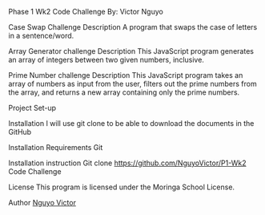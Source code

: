 Phase 1 Wk2 Code Challenge
By: Victor Nguyo

Case  Swap Challenge
Description
 A program that swaps the case of letters in a sentence/word.

Array Generator challenge
Description
This JavaScript program generates an array of integers between two given numbers, inclusive.

Prime Number challenge
Description
This JavaScript program takes an array of numbers as input from the user, filters out the prime numbers from the array, and returns a new array containing only the prime numbers.

Project Set-up

Installation
I will use git clone to be able to download the documents in the GitHub

Installation Requirements
Git

Installation instruction
Git clone https://github.com/NguyoVictor/P1-Wk2 Code Challenge

License
This program is licensed under the Moringa School License.

Author
[Nguyo Victor](https://github.com/NguyoVictor)
